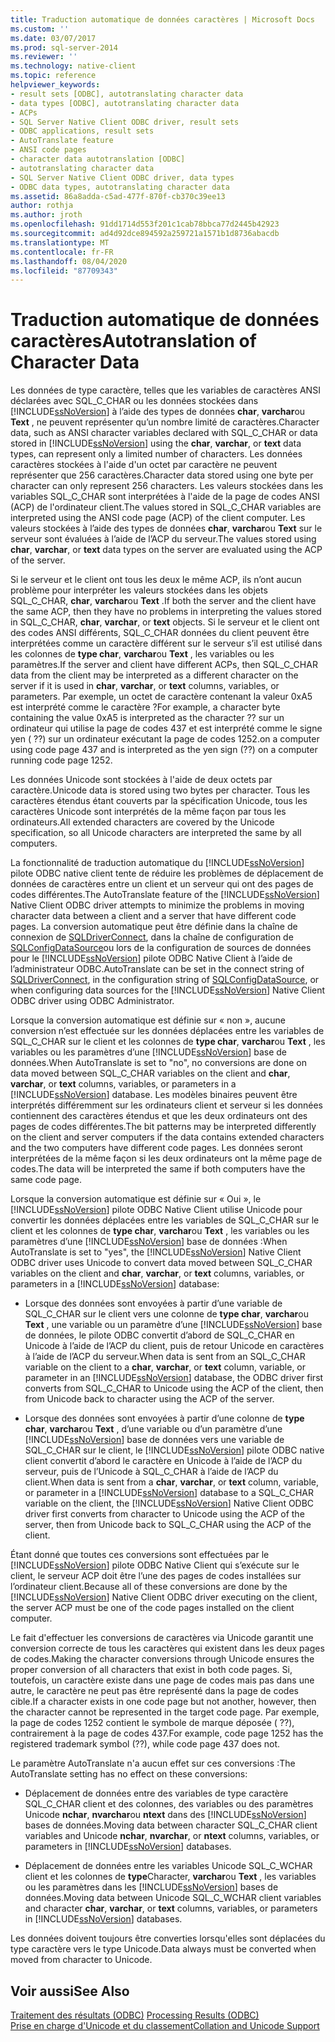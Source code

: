 ```yaml
---
title: Traduction automatique de données caractères | Microsoft Docs
ms.custom: ''
ms.date: 03/07/2017
ms.prod: sql-server-2014
ms.reviewer: ''
ms.technology: native-client
ms.topic: reference
helpviewer_keywords:
- result sets [ODBC], autotranslating character data
- data types [ODBC], autotranslating character data
- ACPs
- SQL Server Native Client ODBC driver, result sets
- ODBC applications, result sets
- AutoTranslate feature
- ANSI code pages
- character data autotranslation [ODBC]
- autotranslating character data
- SQL Server Native Client ODBC driver, data types
- ODBC data types, autotranslating character data
ms.assetid: 86a8adda-c5ad-477f-870f-cb370c39ee13
author: rothja
ms.author: jroth
ms.openlocfilehash: 91dd1714d553f201c1cab78bbca77d2445b42923
ms.sourcegitcommit: ad4d92dce894592a259721a1571b1d8736abacdb
ms.translationtype: MT
ms.contentlocale: fr-FR
ms.lasthandoff: 08/04/2020
ms.locfileid: "87709343"
---
```

# <a name="autotranslation-of-character-data"></a><span data-ttu-id="6f3b1-102">Traduction automatique de données caractères</span><span class="sxs-lookup"><span data-stu-id="6f3b1-102">Autotranslation of Character Data</span></span>
  <span data-ttu-id="6f3b1-103">Les données de type caractère, telles que les variables de caractères ANSI déclarées avec SQL_C_CHAR ou les données stockées dans [!INCLUDE[ssNoVersion](../../includes/ssnoversion-md.md)] à l’aide des types de données **char**, **varchar**ou **Text** , ne peuvent représenter qu’un nombre limité de caractères.</span><span class="sxs-lookup"><span data-stu-id="6f3b1-103">Character data, such as ANSI character variables declared with SQL_C_CHAR or data stored in [!INCLUDE[ssNoVersion](../../includes/ssnoversion-md.md)] using the **char**, **varchar**, or **text** data types, can represent only a limited number of characters.</span></span> <span data-ttu-id="6f3b1-104">Les données caractères stockées à l'aide d'un octet par caractère ne peuvent représenter que 256 caractères.</span><span class="sxs-lookup"><span data-stu-id="6f3b1-104">Character data stored using one byte per character can only represent 256 characters.</span></span> <span data-ttu-id="6f3b1-105">Les valeurs stockées dans les variables SQL_C_CHAR sont interprétées à l'aide de la page de codes ANSI (ACP) de l'ordinateur client.</span><span class="sxs-lookup"><span data-stu-id="6f3b1-105">The values stored in SQL_C_CHAR variables are interpreted using the ANSI code page (ACP) of the client computer.</span></span> <span data-ttu-id="6f3b1-106">Les valeurs stockées à l’aide des types de données **char**, **varchar**ou **Text** sur le serveur sont évaluées à l’aide de l’ACP du serveur.</span><span class="sxs-lookup"><span data-stu-id="6f3b1-106">The values stored using **char**, **varchar**, or **text** data types on the server are evaluated using the ACP of the server.</span></span>  
  
 <span data-ttu-id="6f3b1-107">Si le serveur et le client ont tous les deux le même ACP, ils n’ont aucun problème pour interpréter les valeurs stockées dans les objets SQL_C_CHAR, **char**, **varchar**ou **Text** .</span><span class="sxs-lookup"><span data-stu-id="6f3b1-107">If both the server and the client have the same ACP, then they have no problems in interpreting the values stored in SQL_C_CHAR, **char**, **varchar**, or **text** objects.</span></span> <span data-ttu-id="6f3b1-108">Si le serveur et le client ont des codes ANSI différents, SQL_C_CHAR données du client peuvent être interprétées comme un caractère différent sur le serveur s’il est utilisé dans les colonnes de **type char**, **varchar**ou **Text** , les variables ou les paramètres.</span><span class="sxs-lookup"><span data-stu-id="6f3b1-108">If the server and client have different ACPs, then SQL_C_CHAR data from the client may be interpreted as a different character on the server if it is used in **char**, **varchar**, or **text** columns, variables, or parameters.</span></span> <span data-ttu-id="6f3b1-109">Par exemple, un octet de caractère contenant la valeur 0xA5 est interprété comme le caractère ?</span><span class="sxs-lookup"><span data-stu-id="6f3b1-109">For example, a character byte containing the value 0xA5 is interpreted as the character ??</span></span> <span data-ttu-id="6f3b1-110">sur un ordinateur qui utilise la page de codes 437 et est interprété comme le signe yen ( ??) sur un ordinateur exécutant la page de codes 1252.</span><span class="sxs-lookup"><span data-stu-id="6f3b1-110">on a computer using code page 437 and is interpreted as the yen sign (??) on a computer running code page 1252.</span></span>  
  
 <span data-ttu-id="6f3b1-111">Les données Unicode sont stockées à l'aide de deux octets par caractère.</span><span class="sxs-lookup"><span data-stu-id="6f3b1-111">Unicode data is stored using two bytes per character.</span></span> <span data-ttu-id="6f3b1-112">Tous les caractères étendus étant couverts par la spécification Unicode, tous les caractères Unicode sont interprétés de la même façon par tous les ordinateurs.</span><span class="sxs-lookup"><span data-stu-id="6f3b1-112">All extended characters are covered by the Unicode specification, so all Unicode characters are interpreted the same by all computers.</span></span>  
  
 <span data-ttu-id="6f3b1-113">La fonctionnalité de traduction automatique du [!INCLUDE[ssNoVersion](../../includes/ssnoversion-md.md)] pilote ODBC native client tente de réduire les problèmes de déplacement de données de caractères entre un client et un serveur qui ont des pages de codes différentes.</span><span class="sxs-lookup"><span data-stu-id="6f3b1-113">The AutoTranslate feature of the [!INCLUDE[ssNoVersion](../../includes/ssnoversion-md.md)] Native Client ODBC driver attempts to minimize the problems in moving character data between a client and a server that have different code pages.</span></span> <span data-ttu-id="6f3b1-114">La conversion automatique peut être définie dans la chaîne de connexion de [SQLDriverConnect](../native-client-odbc-api/sqldriverconnect.md), dans la chaîne de configuration de [SQLConfigDataSource](../native-client-odbc-api/sqlconfigdatasource.md)ou lors de la configuration de sources de données pour le [!INCLUDE[ssNoVersion](../../includes/ssnoversion-md.md)] pilote ODBC Native Client à l’aide de l’administrateur ODBC.</span><span class="sxs-lookup"><span data-stu-id="6f3b1-114">AutoTranslate can be set in the connect string of [SQLDriverConnect](../native-client-odbc-api/sqldriverconnect.md), in the configuration string of [SQLConfigDataSource](../native-client-odbc-api/sqlconfigdatasource.md), or when configuring data sources for the [!INCLUDE[ssNoVersion](../../includes/ssnoversion-md.md)] Native Client ODBC driver using ODBC Administrator.</span></span>  
  
 <span data-ttu-id="6f3b1-115">Lorsque la conversion automatique est définie sur « non », aucune conversion n’est effectuée sur les données déplacées entre les variables de SQL_C_CHAR sur le client et les colonnes de **type char**, **varchar**ou **Text** , les variables ou les paramètres d’une [!INCLUDE[ssNoVersion](../../includes/ssnoversion-md.md)] base de données.</span><span class="sxs-lookup"><span data-stu-id="6f3b1-115">When AutoTranslate is set to "no", no conversions are done on data moved between SQL_C_CHAR variables on the client and **char**, **varchar**, or **text** columns, variables, or parameters in a [!INCLUDE[ssNoVersion](../../includes/ssnoversion-md.md)] database.</span></span> <span data-ttu-id="6f3b1-116">Les modèles binaires peuvent être interprétés différemment sur les ordinateurs client et serveur si les données contiennent des caractères étendus et que les deux ordinateurs ont des pages de codes différentes.</span><span class="sxs-lookup"><span data-stu-id="6f3b1-116">The bit patterns may be interpreted differently on the client and server computers if the data contains extended characters and the two computers have different code pages.</span></span> <span data-ttu-id="6f3b1-117">Les données seront interprétées de la même façon si les deux ordinateurs ont la même page de codes.</span><span class="sxs-lookup"><span data-stu-id="6f3b1-117">The data will be interpreted the same if both computers have the same code page.</span></span>  
  
 <span data-ttu-id="6f3b1-118">Lorsque la conversion automatique est définie sur « Oui », le [!INCLUDE[ssNoVersion](../../includes/ssnoversion-md.md)] pilote ODBC Native Client utilise Unicode pour convertir les données déplacées entre les variables de SQL_C_CHAR sur le client et les colonnes de **type char**, **varchar**ou **Text** , les variables ou les paramètres d’une [!INCLUDE[ssNoVersion](../../includes/ssnoversion-md.md)] base de données :</span><span class="sxs-lookup"><span data-stu-id="6f3b1-118">When AutoTranslate is set to "yes", the [!INCLUDE[ssNoVersion](../../includes/ssnoversion-md.md)] Native Client ODBC driver uses Unicode to convert data moved between SQL_C_CHAR variables on the client and **char**, **varchar**, or **text** columns, variables, or parameters in a [!INCLUDE[ssNoVersion](../../includes/ssnoversion-md.md)] database:</span></span>  
  
-   <span data-ttu-id="6f3b1-119">Lorsque des données sont envoyées à partir d’une variable de SQL_C_CHAR sur le client vers une colonne de **type char**, **varchar**ou **Text** , une variable ou un paramètre d’une [!INCLUDE[ssNoVersion](../../includes/ssnoversion-md.md)] base de données, le pilote ODBC convertit d’abord de SQL_C_CHAR en Unicode à l’aide de l’ACP du client, puis de retour Unicode en caractères à l’aide de l’ACP du serveur.</span><span class="sxs-lookup"><span data-stu-id="6f3b1-119">When data is sent from an SQL_C_CHAR variable on the client to a **char**, **varchar**, or **text** column, variable, or parameter in an [!INCLUDE[ssNoVersion](../../includes/ssnoversion-md.md)] database, the ODBC driver first converts from SQL_C_CHAR to Unicode using the ACP of the client, then from Unicode back to character using the ACP of the server.</span></span>  
  
-   <span data-ttu-id="6f3b1-120">Lorsque des données sont envoyées à partir d’une colonne de **type char**, **varchar**ou **Text** , d’une variable ou d’un paramètre d’une [!INCLUDE[ssNoVersion](../../includes/ssnoversion-md.md)] base de données vers une variable de SQL_C_CHAR sur le client, le [!INCLUDE[ssNoVersion](../../includes/ssnoversion-md.md)] pilote ODBC native client convertit d’abord le caractère en Unicode à l’aide de l’ACP du serveur, puis de l’Unicode à SQL_C_CHAR à l’aide de l’ACP du client.</span><span class="sxs-lookup"><span data-stu-id="6f3b1-120">When data is sent from a **char**, **varchar**, or **text** column, variable, or parameter in a [!INCLUDE[ssNoVersion](../../includes/ssnoversion-md.md)] database to a SQL_C_CHAR variable on the client, the [!INCLUDE[ssNoVersion](../../includes/ssnoversion-md.md)] Native Client ODBC driver first converts from character to Unicode using the ACP of the server, then from Unicode back to SQL_C_CHAR using the ACP of the client.</span></span>  
  
 <span data-ttu-id="6f3b1-121">Étant donné que toutes ces conversions sont effectuées par le [!INCLUDE[ssNoVersion](../../includes/ssnoversion-md.md)] pilote ODBC Native Client qui s’exécute sur le client, le serveur ACP doit être l’une des pages de codes installées sur l’ordinateur client.</span><span class="sxs-lookup"><span data-stu-id="6f3b1-121">Because all of these conversions are done by the [!INCLUDE[ssNoVersion](../../includes/ssnoversion-md.md)] Native Client ODBC driver executing on the client, the server ACP must be one of the code pages installed on the client computer.</span></span>  
  
 <span data-ttu-id="6f3b1-122">Le fait d'effectuer les conversions de caractères via Unicode garantit une conversion correcte de tous les caractères qui existent dans les deux pages de codes.</span><span class="sxs-lookup"><span data-stu-id="6f3b1-122">Making the character conversions through Unicode ensures the proper conversion of all characters that exist in both code pages.</span></span> <span data-ttu-id="6f3b1-123">Si, toutefois, un caractère existe dans une page de codes mais pas dans une autre, le caractère ne peut pas être représenté dans la page de codes cible.</span><span class="sxs-lookup"><span data-stu-id="6f3b1-123">If a character exists in one code page but not another, however, then the character cannot be represented in the target code page.</span></span> <span data-ttu-id="6f3b1-124">Par exemple, la page de codes 1252 contient le symbole de marque déposée ( ??), contrairement à la page de codes 437.</span><span class="sxs-lookup"><span data-stu-id="6f3b1-124">For example, code page 1252 has the registered trademark symbol (??), while code page 437 does not.</span></span>  
  
 <span data-ttu-id="6f3b1-125">Le paramètre AutoTranslate n'a aucun effet sur ces conversions :</span><span class="sxs-lookup"><span data-stu-id="6f3b1-125">The AutoTranslate setting has no effect on these conversions:</span></span>  
  
-   <span data-ttu-id="6f3b1-126">Déplacement de données entre des variables de type caractère SQL_C_CHAR client et des colonnes, des variables ou des paramètres Unicode **nchar**, **nvarchar**ou **ntext** dans des [!INCLUDE[ssNoVersion](../../includes/ssnoversion-md.md)] bases de données.</span><span class="sxs-lookup"><span data-stu-id="6f3b1-126">Moving data between character SQL_C_CHAR client variables and Unicode **nchar**, **nvarchar**, or **ntext** columns, variables, or parameters in [!INCLUDE[ssNoVersion](../../includes/ssnoversion-md.md)] databases.</span></span>  
  
-   <span data-ttu-id="6f3b1-127">Déplacement de données entre les variables Unicode SQL_C_WCHAR client et les colonnes de **type**Character, **varchar**ou **Text** , les variables ou les paramètres dans les [!INCLUDE[ssNoVersion](../../includes/ssnoversion-md.md)] bases de données.</span><span class="sxs-lookup"><span data-stu-id="6f3b1-127">Moving data between Unicode SQL_C_WCHAR client variables and character **char**, **varchar**, or **text** columns, variables, or parameters in [!INCLUDE[ssNoVersion](../../includes/ssnoversion-md.md)] databases.</span></span>  
  
 <span data-ttu-id="6f3b1-128">Les données doivent toujours être converties lorsqu'elles sont déplacées du type caractère vers le type Unicode.</span><span class="sxs-lookup"><span data-stu-id="6f3b1-128">Data always must be converted when moved from character to Unicode.</span></span>  
  
## <a name="see-also"></a><span data-ttu-id="6f3b1-129">Voir aussi</span><span class="sxs-lookup"><span data-stu-id="6f3b1-129">See Also</span></span>  
 <span data-ttu-id="6f3b1-130">[Traitement des résultats &#40;ODBC&#41;](processing-results-odbc.md) </span><span class="sxs-lookup"><span data-stu-id="6f3b1-130">[Processing Results &#40;ODBC&#41;](processing-results-odbc.md) </span></span>  
 [<span data-ttu-id="6f3b1-131">Prise en charge d'Unicode et du classement</span><span class="sxs-lookup"><span data-stu-id="6f3b1-131">Collation and Unicode Support</span></span>](../collations/collation-and-unicode-support.md)  
  
  
